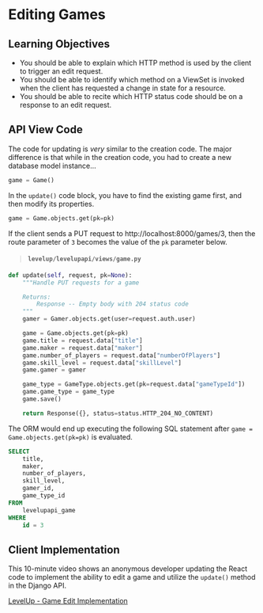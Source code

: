 # Editing Games

## Learning Objectives

* You should be able to explain which HTTP method is used by the client to trigger an edit request.
* You should be able to identify which method on a ViewSet is invoked when the client has requested a change in state for a resource.
* You should be able to recite which HTTP status code should be on a response to an edit request.

## API View Code

The code for updating is *very* similar to the creation code. The major difference is that while in the creation code, you had to create a new database model instance...

```py
game = Game()
```

In the `update()` code block, you have to find the existing game first, and then modify its properties.

```py
game = Game.objects.get(pk=pk)
```

If the client sends a PUT request to http://localhost:8000/games/3, then the route parameter of `3` becomes the value of the `pk` parameter below.

> #### `levelup/levelupapi/views/game.py`

```py
def update(self, request, pk=None):
    """Handle PUT requests for a game

    Returns:
        Response -- Empty body with 204 status code
    """
    gamer = Gamer.objects.get(user=request.auth.user)

    game = Game.objects.get(pk=pk)
    game.title = request.data["title"]
    game.maker = request.data["maker"]
    game.number_of_players = request.data["numberOfPlayers"]
    game.skill_level = request.data["skillLevel"]
    game.gamer = gamer

    game_type = GameType.objects.get(pk=request.data["gameTypeId"])
    game.game_type = game_type
    game.save()

    return Response({}, status=status.HTTP_204_NO_CONTENT)
```

The ORM would end up executing the following SQL statement after `game = Game.objects.get(pk=pk)` is evaluated.

```sql
SELECT
    title,
    maker,
    number_of_players,
    skill_level,
    gamer_id,
    game_type_id
FROM
    levelupapi_game
WHERE
    id = 3
```

## Client Implementation

This 10-minute video shows an anonymous developer updating the React code to implement the ability to edit a game and utilize the `update()` method in the Django API.

[LevelUp - Game Edit Implementation](https://youtu.be/D5T0zs5UrHQ)
